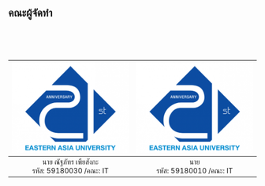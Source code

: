 ## คณะผู้จัดทำ

<br/>
<br/>
<br/>

<img src="https://github.com/id10bat/BuySellCar-Oneline/blob/master/src/img/logo.png?raw=true" alt="Eastern Asia University" width="100%"/>|<img src="https://github.com/id10bat/BuySellCar-Oneline/blob/master/src/img/logo.png?raw=true" alt="Eastern Asia University" width="100%"/>
:---------------------------------:|:---------------------------------:
นาย ณัฐภัทร เพียสังกะ <br>รหัส: 59180030 /คณะ: IT | นาย <br>รหัส: 59180010 /คณะ: IT
